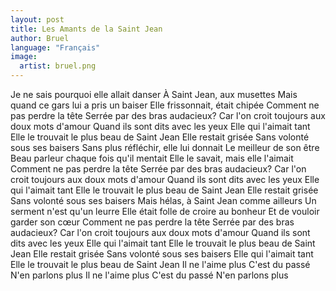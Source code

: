 ```yaml
---
layout: post
title: Les Amants de la Saint Jean
author: Bruel
language: "Français"
image:
  artist: bruel.png
---
```

Je ne sais pourquoi elle allait danser
À Saint Jean, aux musettes
Mais quand ce gars lui a pris un baiser
Elle frissonnait, était chipée
Comment ne pas perdre la tête
Serrée par des bras audacieux?
Car l'on croit toujours aux doux mots d'amour
Quand ils sont dits avec les yeux
Elle qui l'aimait tant
Elle le trouvait le plus beau de Saint Jean
Elle restait grisée
Sans volonté sous ses baisers
Sans plus réfléchir, elle lui donnait
Le meilleur de son être
Beau parleur chaque fois qu'il mentait
Elle le savait, mais elle l'aimait
Comment ne pas perdre la tête
Serrée par des bras audacieux?
Car l'on croit toujours aux doux mots d'amour
Quand ils sont dits avec les yeux
Elle qui l'aimait tant
Elle le trouvait le plus beau de Saint Jean
Elle restait grisée
Sans volonté sous ses baisers
Mais hélas, à Saint Jean comme ailleurs
Un serment n'est qu'un leurre
Elle était folle de croire au bonheur
Et de vouloir garder son cœur
Comment ne pas perdre la tête
Serrée par des bras audacieux?
Car l'on croit toujours aux doux mots d'amour
Quand ils sont dits avec les yeux
Elle qui l'aimait tant
Elle le trouvait le plus beau de Saint Jean
Elle restait grisée
Sans volonté sous ses baisers
Elle qui l'aimait tant
Elle le trouvait le plus beau de Saint Jean
Il ne l'aime plus
C'est du passé
N'en parlons plus
Il ne l'aime plus
C'est du passé
N'en parlons plus
